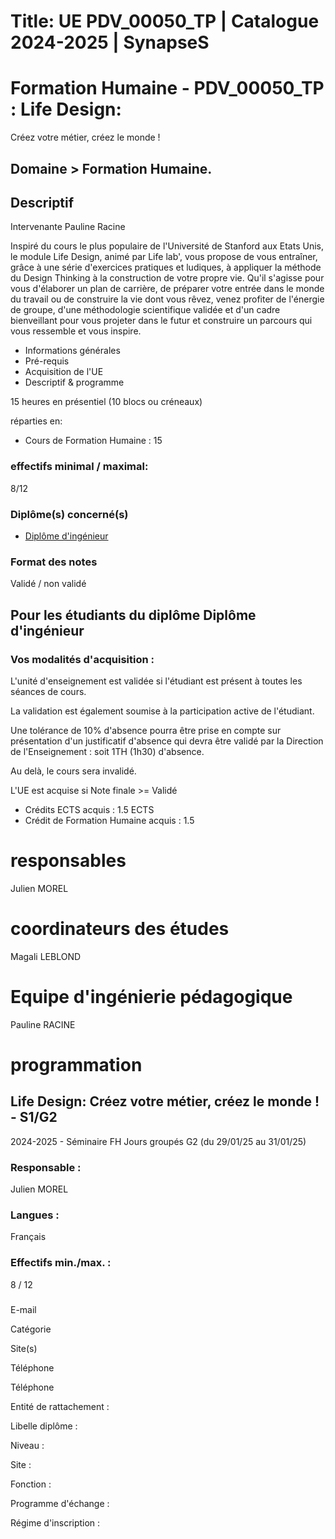 # Title: UE PDV_00050_TP | Catalogue 2024-2025 | SynapseS

#  [ ](/catalogue/2024-2025) Formation Humaine \- PDV_00050_TP : Life Design:
Créez votre métier, créez le monde !

## Domaine > Formation Humaine.

## Descriptif

Intervenante Pauline Racine

Inspiré du cours le plus populaire de l'Université de Stanford aux Etats Unis,
le module Life Design, animé par Life lab', vous propose de vous entraîner,
grâce à une série d'exercices pratiques et ludiques, à appliquer la méthode du
Design Thinking à la construction de votre propre vie. Qu'il s'agisse pour
vous d'élaborer un plan de carrière, de préparer votre entrée dans le monde du
travail ou de construire la vie dont vous rêvez, venez profiter de l'énergie
de groupe, d'une méthodologie scientifique validée et d'un cadre bienveillant
pour vous projeter dans le futur et construire un parcours qui vous ressemble
et vous inspire.

  * Informations générales
  * Pré-requis
  * Acquisition de l'UE
  * Descriptif & programme

15 heures en présentiel (10 blocs ou créneaux)

réparties en:

  * Cours de Formation Humaine : 15

### effectifs minimal / maximal:

8/12

### Diplôme(s) concerné(s)

  * [Diplôme d'ingénieur](/catalogue/2024-2025/diplome/4/ING-diplome-d-ingenieur)

### Format des notes

Validé / non validé

## Pour les étudiants du diplôme Diplôme d'ingénieur

### Vos modalités d'acquisition :

L'unité d'enseignement est validée si l'étudiant est présent à toutes les
séances de cours.

La validation est également soumise à la participation active de l'étudiant.

  
Une tolérance de 10% d'absence pourra être prise en compte sur présentation
d'un justificatif d'absence qui devra être validé par la Direction de
l'Enseignement : soit 1TH (1h30) d'absence.

Au delà, le cours sera invalidé.

L'UE est acquise si Note finale >= Validé

  * Crédits ECTS acquis : 1.5 ECTS
  * Crédit de Formation Humaine acquis : 1.5

# responsables

Julien MOREL

# coordinateurs des études

Magali LEBLOND

# Equipe d'ingénierie pédagogique

Pauline RACINE

# programmation

## Life Design: Créez votre métier, créez le monde ! - S1/G2

2024-2025 - Séminaire FH Jours groupés G2 (du 29/01/25 au 31/01/25)

### Responsable :

Julien MOREL

### Langues :

Français

### Effectifs min./max. :

8 / 12

###

E-mail

Catégorie

Site(s)

Téléphone

Téléphone

Entité de rattachement :

Libelle diplôme :

Niveau :

Site :

Fonction :

Programme d'échange :

Régime d'inscription :

